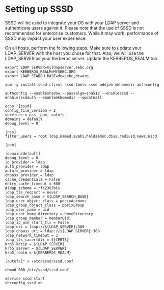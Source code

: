 # Setting up SSSD

SSSD will be used to integrate your OS with your LDAP server and authenticate users against it. Please note that the use of SSSD is not recommended for enterprise customers. While it may work, performance of SSSD may impact your user experience.

On all hosts, perform the following steps. Make sure to update your LDAP_SERVER with the host you chose for that. Also, we will use the LDAP_SERVER as your Kerberos server. Update the KERBEROS_REALM too.

```
export LDAP_SERVER=myldapserver.sebc.org
export KERBEROS_REALM=MYSEBC.ORG
export LDAP_SEARCH_BASE=dc=sebc,dc=org

yum -y install sssd-client sssd-tools sssd oddjob-mkhomedir authconfig

authconfig --enableshadow --passalgo=sha512 --enablesssd --enablesssdauth --enablemkhomedir --updateall

echo "[sssd]
config_file_version = 2
services = nss, pam, autofs
domains = default
debug_level = 0

[nss]
filter_users = root,ldap,named,avahi,haldaemon,dbus,radiusd,news,nscd

[pam]

[domain/default]
debug_level = 0
id_provider = ldap
auth_provider = ldap
autofs_provider = ldap
chpass_provider = ldap
cache_credentials = False
entry_cache_timeout = 600
#ldap_schema = rfc2307bis
ldap_tls_reqcert = never
ldap_search_base = ${LDAP_SEARCH_BASE}
ldap_user_object_class = posixAccount
ldap_group_object_class = posixGroup
ldap_user_name = uid
ldap_user_home_directory = homeDirectory
ldap_group_member = memberUid
ldap_id_use_start_tls = False
ldap_uri = ldap://${LDAP_SERVER}:389
ldap_chpass_uri = ldap://${LDAP_SERVER}:389
ldap_network_timeout = 3
ldap_tls_cacertdir = ${CERTS}
krb5_kdcip = ${LDAP_SERVER}
krb5_server = ${LDAP_SERVER}
krb5_realm = ${KERBEROS_REALM}

[autofs]" > /etc/sssd/sssd.conf

chmod 600 /etc/sssd/sssd.conf

service sssd start
chkconfig sssd on
```

